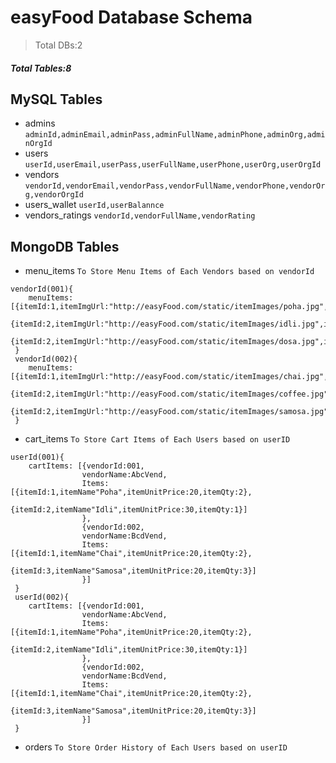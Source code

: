 # easyFood Database Schema

> Total DBs:2

##### Total Tables:8

## MySQL Tables

- admins `adminId,adminEmail,adminPass,adminFullName,adminPhone,adminOrg,adminOrgId`
- users `userId,userEmail,userPass,userFullName,userPhone,userOrg,userOrgId`
- vendors `vendorId,vendorEmail,vendorPass,vendorFullName,vendorPhone,vendorOrg,vendorOrgId`
- users_wallet `userId,userBalannce`
- vendors_ratings `vendorId,vendorFullName,vendorRating`

## MongoDB Tables

- menu_items `To Store Menu Items of Each Vendors based on vendorId`

```
vendorId(001){
    menuItems:[{itemId:1,itemImgUrl:"http://easyFood.com/static/itemImages/poha.jpg",itemName"Poha",itemUnitPrice:20,itemAvailability:true},
               {itemId:2,itemImgUrl:"http://easyFood.com/static/itemImages/idli.jpg",itemName"Idli",itemUnitPrice:30,itemAvailability:true},
               {itemId:2,itemImgUrl:"http://easyFood.com/static/itemImages/dosa.jpg",itemName"MasalaDosa",itemUnitPrice:50,itemAvailability:true}]
 }
 vendorId(002){
    menuItems:[{itemId:1,itemImgUrl:"http://easyFood.com/static/itemImages/chai.jpg",itemName"Chai",itemUnitPrice:20,itemAvailability:true},
               {itemId:2,itemImgUrl:"http://easyFood.com/static/itemImages/coffee.jpg",itemName"Coffee",itemUnitPrice:30,itemAvailability:true},
               {itemId:2,itemImgUrl:"http://easyFood.com/static/itemImages/samosa.jpg",itemName"Samosa",itemUnitPrice:20,itemAvailability:true}]
 }
```

- cart_items `To Store Cart Items of Each Users based on userID`

```
userId(001){
    cartItems: [{vendorId:001,
                vendorName:AbcVend,
                Items:[{itemId:1,itemName"Poha",itemUnitPrice:20,itemQty:2},
                        {itemId:2,itemName"Idli",itemUnitPrice:30,itemQty:1}]
                },
                {vendorId:002,
                vendorName:BcdVend,
                Items:[{itemId:1,itemName"Chai",itemUnitPrice:20,itemQty:2},
                        {itemId:3,itemName"Samosa",itemUnitPrice:20,itemQty:3}]
                }]
 }
 userId(002){
    cartItems: [{vendorId:001,
                vendorName:AbcVend,
                Items:[{itemId:1,itemName"Poha",itemUnitPrice:20,itemQty:2},
                        {itemId:2,itemName"Idli",itemUnitPrice:30,itemQty:1}]
                },
                {vendorId:002,
                vendorName:BcdVend,
                Items:[{itemId:1,itemName"Chai",itemUnitPrice:20,itemQty:2},
                        {itemId:3,itemName"Samosa",itemUnitPrice:20,itemQty:3}]
                }]
 }
```

- orders `To Store Order History of Each Users based on userID`

```

```
